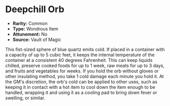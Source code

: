 # Deepchill Orb

- **Rarity:** Common
- **Type:** Wondrous Item
- **Attunement:** No
- **Source:** Vault of Magic

This fist-sized sphere of blue quartz emits cold. If placed in a container with a capacity of up to 5 cubic feet, it keeps the internal temperature of the container at a consistent 40 degrees Fahrenheit. This can keep liquids chilled, preserve cooked foods for up to 1 week, raw meats for up to 3 days, and fruits and vegetables for weeks. If you hold the orb without gloves or other insulating method, you take 1 cold damage each minute you hold it. At the GM's discretion, the orb's cold can be applied to other uses, such as keeping it in contact with a hot item to cool down the item enough to be handled, wrapping it and using it as a cooling pad to bring down fever or swelling, or similar.
